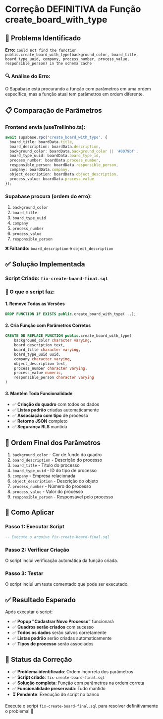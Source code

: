 # Correção DEFINITIVA da Função create_board_with_type

## 🚨 Problema Identificado

**Erro:** `Could not find the function public.create_board_with_type(background_color, board_title, board_type_uuid, company, process_number, process_value, responsible_person) in the schema cache`

### 🔍 Análise do Erro:
O Supabase está procurando a função com parâmetros em uma ordem específica, mas a função atual tem parâmetros em ordem diferente.

## 📋 Comparação de Parâmetros

### Frontend envia (useTrellinho.ts):
```typescript
await supabase.rpc('create_board_with_type', {
  board_title: boardData.title,
  board_description: boardData.description,
  background_color: boardData.background_color || '#0079bf',
  board_type_uuid: boardData.board_type_id,
  process_number: boardData.process_number,
  responsible_person: boardData.responsible_person,
  company: boardData.company,
  object_description: boardData.object_description,
  process_value: boardData.process_value
});
```

### Supabase procura (ordem do erro):
1. `background_color`
2. `board_title` 
3. `board_type_uuid`
4. `company`
5. `process_number`
6. `process_value`
7. `responsible_person`

**❌ Faltando:** `board_description` e `object_description`

## ✅ Solução Implementada

### Script Criado: `fix-create-board-final.sql`

### 🔧 O que o script faz:

#### 1. Remove Todas as Versões
```sql
DROP FUNCTION IF EXISTS public.create_board_with_type(...);
```

#### 2. Cria Função com Parâmetros Corretos
```sql
CREATE OR REPLACE FUNCTION public.create_board_with_type(
    background_color character varying,
    board_description text,
    board_title character varying,
    board_type_uuid uuid,
    company character varying,
    object_description text,
    process_number character varying,
    process_value numeric,
    responsible_person character varying
)
```

#### 3. Mantém Toda Funcionalidade
- ✅ **Criação do quadro** com todos os dados
- ✅ **Listas padrão** criadas automaticamente
- ✅ **Associação com tipo** de processo
- ✅ **Retorno JSON** completo
- ✅ **Segurança RLS** mantida

## 🎯 Ordem Final dos Parâmetros

1. `background_color` - Cor de fundo do quadro
2. `board_description` - Descrição do processo
3. `board_title` - Título do processo
4. `board_type_uuid` - ID do tipo de processo
5. `company` - Empresa relacionada
6. `object_description` - Descrição do objeto
7. `process_number` - Número do processo
8. `process_value` - Valor do processo
9. `responsible_person` - Responsável pelo processo

## 🚀 Como Aplicar

### Passo 1: Executar Script
```sql
-- Execute o arquivo fix-create-board-final.sql
```

### Passo 2: Verificar Criação
O script inclui verificação automática da função criada.

### Passo 3: Testar
O script inclui um teste comentado que pode ser executado.

## ✅ Resultado Esperado

Após executar o script:
- ✅ **Popup "Cadastrar Novo Processo"** funcionará
- ✅ **Quadros serão criados** com sucesso
- ✅ **Todos os dados** serão salvos corretamente
- ✅ **Listas padrão** serão criadas automaticamente
- ✅ **Tipos de processo** serão associados

## 🎉 Status da Correção

- ✅ **Problema identificado**: Ordem incorreta dos parâmetros
- ✅ **Script criado**: `fix-create-board-final.sql`
- ✅ **Solução completa**: Função com parâmetros na ordem correta
- ✅ **Funcionalidade preservada**: Tudo mantido
- ⏳ **Pendente**: Execução do script no banco

Execute o script `fix-create-board-final.sql` para resolver definitivamente o problema! 🚀